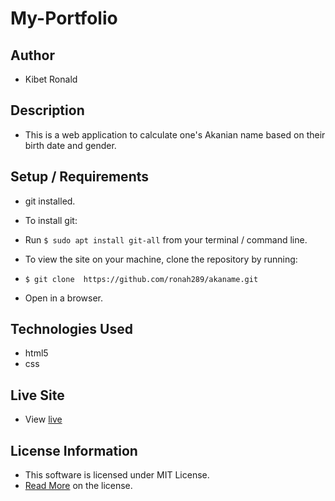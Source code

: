 # My-Portfolio

## Author

* Kibet Ronald  

## Description

* This is a web application to calculate one's Akanian name based on their birth date and gender.

## Setup / Requirements

* git installed.  
* To install git:
* Run `$ sudo apt install git-all` from your terminal / command line.
* To view the site on your machine, clone the repository by running:

* `$ git clone  https://github.com/ronah289/akaname.git`

* Open in a browser.

## Technologies Used

* html5
* css

## Live Site

* View [live](https://ronah289.github.io/akaname/)

## License Information

* This software is licensed under MIT License.
* [Read More](https://choosealicense.com/licenses/mit/) on the license.
